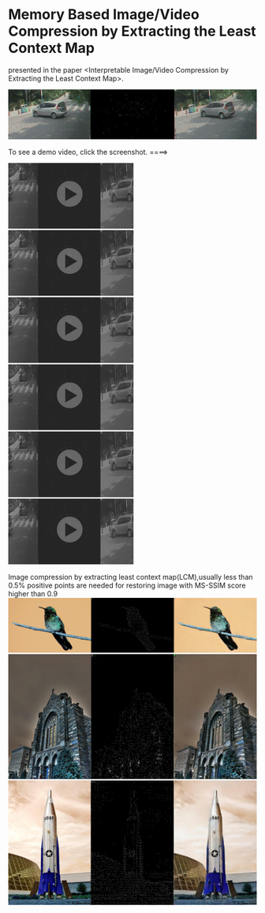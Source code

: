 # Memory Based Image/Video Compression by Extracting the Least Context Map
presented in the paper <Interpretable Image/Video Compression by Extracting the Least Context Map>.

![image](https://github.com/leastcontextmap/contextmap/blob/master/img/concat_19_05_505-5601.gif)

To see a demo video, click the screenshot. ====>

[![asciicast](https://github.com/leastcontextmap/contextmap/blob/master/img/video_img2.png)](https://youtu.be/MgY5icTQ2aU)
[![asciicast](https://github.com/leastcontextmap/contextmap/blob/master/img/video_img2.png)](https://youtu.be/ZJH_0W_lntg)
[![asciicast](https://github.com/leastcontextmap/contextmap/blob/master/img/video_img2.png)](https://youtu.be/aYetg89zF5I)
[![asciicast](https://github.com/leastcontextmap/contextmap/blob/master/img/video_img2.png)](https://youtu.be/rBAYBABRx88)
[![asciicast](https://github.com/leastcontextmap/contextmap/blob/master/img/video_img2.png)](https://youtu.be/PSpUUHdwS00)
[![asciicast](https://github.com/leastcontextmap/contextmap/blob/master/img/video_img2.png)](https://youtu.be/8sBFAq1x6Jo)

Image compression by extracting least context map(LCM),usually less than 0.5% positive points are needed for restoring image with MS-SSIM score higher than 0.9
![asciicast](https://github.com/leastcontextmap/contextmap/blob/master/img/bird.png)
![asciicast](https://github.com/leastcontextmap/contextmap/blob/master/img/church.png)
![asciicast](https://github.com/leastcontextmap/contextmap/blob/master/img/rocket.png)
